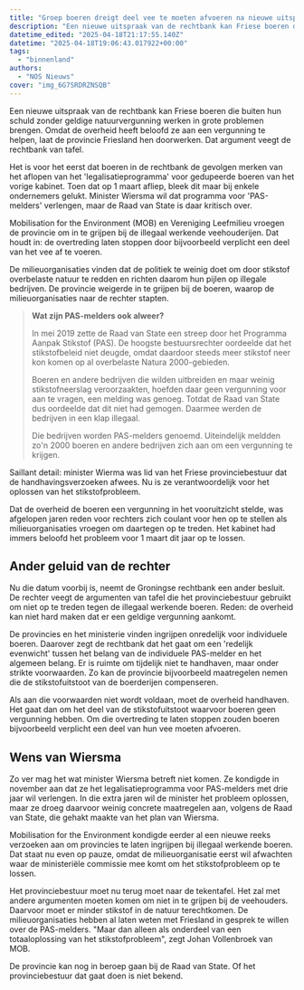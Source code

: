 ```yaml
---
title: "Groep boeren dreigt deel vee te moeten afvoeren na nieuwe uitspraak rechter"
description: "Een nieuwe uitspraak van de rechtbank kan Friese boeren die buiten hun schuld zonder geldige natuurvergunning werken in grote problemen brengen"
datetime_edited: "2025-04-18T21:17:55.140Z"
datetime: "2025-04-18T19:06:43.017922+00:00"
tags:
  - "binnenland"
authors:
  - "NOS Nieuws"
cover: "img_6G7SRDRZNSQB"
---
```


Een nieuwe uitspraak van de rechtbank kan Friese boeren die buiten hun schuld zonder geldige natuurvergunning werken in grote problemen brengen. Omdat de overheid heeft beloofd ze aan een vergunning te helpen, laat de provincie Friesland hen doorwerken. Dat argument veegt de rechtbank van tafel.

Het is voor het eerst dat boeren in de rechtbank de gevolgen merken van het aflopen van het 'legalisatieprogramma' voor gedupeerde boeren van het vorige kabinet. Toen dat op 1 maart afliep, bleek dit maar bij enkele ondernemers gelukt. Minister Wiersma wil dat programma voor 'PAS-melders' verlengen, maar de Raad van State is daar kritisch over.

Mobilisation for the Environment (MOB) en Vereniging Leefmilieu vroegen de provincie om in te grijpen bij de illegaal werkende veehouderijen. Dat houdt in: de overtreding laten stoppen door bijvoorbeeld verplicht een deel van het vee af te voeren.

De milieuorganisaties vinden dat de politiek te weinig doet om door stikstof overbelaste natuur te redden en richten daarom hun pijlen op illegale bedrijven. De provincie weigerde in te grijpen bij de boeren, waarop de milieuorganisaties naar de rechter stapten.

> **Wat zijn PAS-melders ook alweer?**
>
> In mei 2019 zette de Raad van State een streep door het Programma Aanpak Stikstof (PAS). De hoogste bestuursrechter oordeelde dat het stikstofbeleid niet deugde, omdat daardoor steeds meer stikstof neer kon komen op al overbelaste Natura 2000-gebieden.
>
> Boeren en andere bedrijven die wilden uitbreiden en maar weinig stikstofneerslag veroorzaakten, hoefden daar geen vergunning voor aan te vragen, een melding was genoeg. Totdat de Raad van State dus oordeelde dat dit niet had gemogen. Daarmee werden de bedrijven in een klap illegaal.
>
> Die bedrijven worden PAS-melders genoemd. Uiteindelijk meldden zo'n 2000 boeren en andere bedrijven zich aan om een vergunning te krijgen.

Saillant detail: minister Wierma was lid van het Friese provinciebestuur dat de handhavingsverzoeken afwees. Nu is ze verantwoordelijk voor het oplossen van het stikstofprobleem.

Dat de overheid de boeren een vergunning in het vooruitzicht stelde, was afgelopen jaren reden voor rechters zich coulant voor hen op te stellen als milieuorganisaties vroegen om daartegen op te treden. Het kabinet had immers beloofd het probleem voor 1 maart dit jaar op te lossen.

## Ander geluid van de rechter

Nu die datum voorbij is, neemt de Groningse rechtbank een ander besluit. De rechter veegt de argumenten van tafel die het provinciebestuur gebruikt om niet op te treden tegen de illegaal werkende boeren. Reden: de overheid kan niet hard maken dat er een geldige vergunning aankomt.

De provincies en het ministerie vinden ingrijpen onredelijk voor individuele boeren. Daarover zegt de rechtbank dat het gaat om een 'redelijk evenwicht' tussen het belang van de individuele PAS-melder en het algemeen belang. Er is ruimte om tijdelijk niet te handhaven, maar onder strikte voorwaarden. Zo kan de provincie bijvoorbeeld maatregelen nemen die de stikstofuitstoot van de boerderijen compenseren.

Als aan die voorwaarden niet wordt voldaan, moet de overheid handhaven. Het gaat dan om het deel van de stikstofuitstoot waarvoor boeren geen vergunning hebben. Om die overtreding te laten stoppen zouden boeren bijvoorbeeld verplicht een deel van hun vee moeten afvoeren.

## Wens van Wiersma

Zo ver mag het wat minister Wiersma betreft niet komen. Ze kondigde in november aan dat ze het legalisatieprogramma voor PAS-melders met drie jaar wil verlengen. In die extra jaren wil de minister het probleem oplossen, maar ze droeg daarvoor weinig concrete maatregelen aan, volgens de Raad van State, die gehakt maakte van het plan van Wiersma.

Mobilisation for the Environment kondigde eerder al een nieuwe reeks verzoeken aan om provincies te laten ingrijpen bij illegaal werkende boeren. Dat staat nu even op pauze, omdat de milieuorganisatie eerst wil afwachten waar de ministeriële commissie mee komt om het stikstofprobleem op te lossen.

Het provinciebestuur moet nu terug moet naar de tekentafel. Het zal met andere argumenten moeten komen om niet in te grijpen bij de veehouders. Daarvoor moet er minder stikstof in de natuur terechtkomen. De milieuorganisaties hebben al laten weten met Friesland in gesprek te willen over de PAS-melders. "Maar dan alleen als onderdeel van een totaaloplossing van het stikstofprobleem", zegt Johan Vollenbroek van MOB.

De provincie kan nog in beroep gaan bij de Raad van State. Of het provinciebestuur dat gaat doen is niet bekend.
